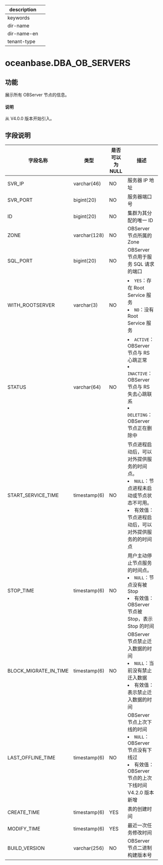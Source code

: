 |description||
|---|---|
|keywords||
|dir-name||
|dir-name-en||
|tenant-type||

# oceanbase.DBA_OB_SERVERS

## 功能

展示所有 OBServer 节点的信息。

<main id="notice" type='explain'>
  <h4>说明</h4>
  <p>从 V4.0.0 版本开始引入。</p>
</main>

## 字段说明

|         字段名称          |      类型      | 是否可以为 NULL |                        描述                        |
|-----------------------|--------------|------------|----------------------------------------------------------------------------|
| SVR_IP                | varchar(46)  | NO         | 服务器 IP 地址                                        |
| SVR_PORT              | bigint(20)   | NO         | 服务器端口号                                           |
| ID                    | bigint(20)   | NO         | 集群为其分配的唯一 ID                                     |
| ZONE                  | varchar(128) | NO         | OBServer 节点所属的 Zone                                |
| SQL_PORT              | bigint(20)   | NO         | OBServer 节点用于服务 SQL 请求的端口                          |
| WITH_ROOTSERVER       | varchar(3)   | NO         | <li> `YES`：存在 Root Service 服务   <li> `NO`：没有 Root Service 服务                                                                                |
| STATUS                | varchar(64)  | NO         | <li> `ACTIVE`：OBServer 节点与 RS 心跳正常   <li> `INACTIVE`：OBServer 节点与 RS 失去心跳联系   <li> `DELETING`：OBServer 节点正在删除中    |
| START_SERVICE_TIME    | timestamp(6) | NO         | 节点进程启动后，可以对外提供服务的时间点。<li> `NULL`：节点进程未启动或节点状态不可用。   <li> 有效值：节点进程启动后，可以对外提供服务的的时间点 |
| STOP_TIME             | timestamp(6) | NO         | 用户主动停止节点服务的时间点。<li> `NULL`：节点没有被 Stop   <li> 有效值：OBServer 节点被 Stop，表示 Stop 的时间   |
| BLOCK_MIGRATE_IN_TIME | timestamp(6) | NO         | OBServer 节点禁止迁入数据的时间 <li> `NULL`：当前没有禁止迁入数据   <li> 有效值：表示禁止迁入数据的时间                                                          |
| LAST_OFFLINE_TIME     | timestamp(6) | NO         | OBServer 节点上次下线的时间 <li> `NULL`：OBServer 节点没有下线过   <li> 有效值：OBServer 节点的上次下线时间 <br> V4.2.0 版本新增                                                 |
|CREATE_TIME            | timestamp(6) | YES        |表的创建时间|
|MODIFY_TIME            | timestamp(6) | YES        |最近一次任务修改时间|
| BUILD_VERSION         | varchar(256) | NO         | OBServer 节点二进制构建版本号      |
